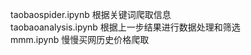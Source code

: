 taobaospider.ipynb 根据关键词爬取信息 <br>
taobaoanalysis.ipynb 根据上一步结果进行数据处理和筛选 <br>
mmm.ipynb 慢慢买网历史价格爬取 <br>
